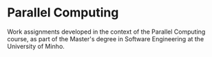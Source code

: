 # Parallel Computing 
Work assignments developed in the context of the Parallel Computing course, as part of the Master's degree in Software Engineering at the University of Minho.
